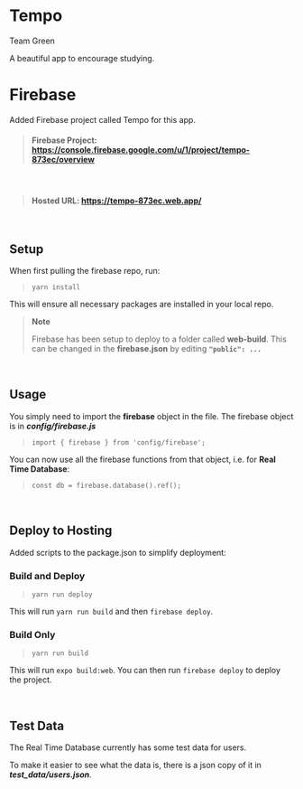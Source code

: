 # Tempo

Team Green

A beautiful app to encourage studying.

# Firebase

Added Firebase project called Tempo for this app.

> #### Firebase Project: **https://console.firebase.google.com/u/1/project/tempo-873ec/overview**

&nbsp;

> #### Hosted URL: **https://tempo-873ec.web.app/**

&nbsp; 

## Setup

When first pulling the firebase repo, run:

> `yarn install`

This will ensure all necessary packages are installed in your local repo. 

> **Note** 
> 
> Firebase has been setup to deploy to a folder called **web-build**. This can be changed in the **firebase.json** by editing **`"public": ...`**

&nbsp; 

## Usage 

You simply need to import the **firebase** object in the file. The firebase object is in ***config/firebase.js***

> `import { firebase } from 'config/firebase';`

You can now use all the firebase functions from that object, i.e. for **Real Time Database**:

> `const db = firebase.database().ref(); `

&nbsp; 

## Deploy to Hosting
Added scripts to the package.json to simplify deployment:

### Build and Deploy
> `yarn run deploy`

This will run `yarn run build` and then `firebase deploy`.

### Build Only
> `yarn run build`

This will run `expo build:web`. You can then run `firebase deploy` to deploy the project. 

&nbsp; 

## Test Data
The Real Time Database currently has some test data for users. 

To make it easier to see what the data is, there is a json copy of it in ***test_data/users.json***.

